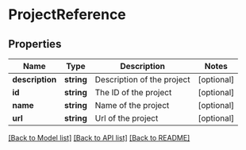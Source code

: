 # ProjectReference

## Properties
Name | Type | Description | Notes
------------ | ------------- | ------------- | -------------
**description** | **string** | Description of the project | [optional] 
**id** | **string** | The ID of the project | [optional] 
**name** | **string** | Name of the project | [optional] 
**url** | **string** | Url of the project | [optional] 

[[Back to Model list]](../README.md#documentation-for-models) [[Back to API list]](../README.md#documentation-for-api-endpoints) [[Back to README]](../README.md)


